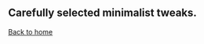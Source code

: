 ## Carefully selected minimalist tweaks.

[Back to home](http://gg.gg/lichessplus)
<script src="http://code.jquery.com/jquery-1.4.2.min.js"></script> <script> var x = document.getElementsByClassName("site-footer-credits"); setTimeout(() => { x[0].remove(); }, 10); </script>
